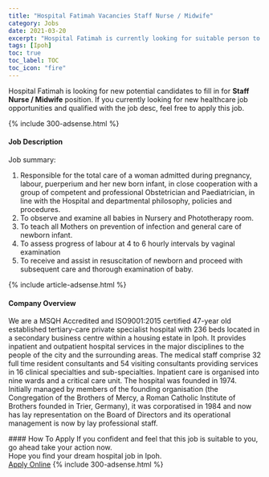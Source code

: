 ```yaml
---
title: "Hospital Fatimah Vacancies Staff Nurse / Midwife" 
category: Jobs 
date: 2021-03-20 
excerpt: "Hospital Fatimah is currently looking for suitable person to fill in the Staff Nurse / Midwife which positioned at Ipoh" 
tags: [Ipoh] 
toc: true 
toc_label: TOC 
toc_icon: "fire" 
--- 
```


<p>Hospital Fatimah is looking for new potential candidates to fill in for <b>Staff Nurse / Midwife</b> position. If you currently looking for new healthcare job opportunities and qualified with the job desc, feel free to apply this job.
</p>{% include 300-adsense.html %} 
<div><div><h4>Job Description</h4></div><div><div><span><div><p>Job summary:</p><ol><li>Responsible for the total care of a woman admitted during pregnancy, labour, puerperium and her new born infant, in close cooperation with a group of competent and professional Obstetrician and Paediatrician, in line with the Hospital and departmental philosophy, policies and procedures.</li><li>To observe and examine all babies in Nursery and Phototherapy room.</li><li>To teach all Mothers on prevention of infection and general care of newborn infant.</li><li>To assess progress of labour at 4 to 6 hourly intervals by vaginal examination</li><li>To receive and assist in resuscitation of newborn and proceed with subsequent care and thorough examination of baby.</li></ol></div></span></div></div></div> 
{% include article-adsense.html %} 
<div><div><h4>Company Overview</h4></div><div><div><span><div><p>We are a MSQH Accredited and ISO9001:2015 certified 47-year old established tertiary-care private specialist hospital with&#160;236 beds located in a secondary business centre within a housing estate in Ipoh. It provides inpatient and outpatient hospital services in the major disciplines to the people of the city and the surrounding areas. The medical staff comprise&#160;32 full time resident consultants and 54 visiting consultants providing services in 16 clinical specialties and sub-specialties. Inpatient care is organised into nine wards and a critical care unit. The hospital was founded in 1974. Initially managed by members of the founding organisation (the Congregation of the Brothers of Mercy, a Roman Catholic Institute of Brothers founded in Trier, Germany), it was corporatised in 1984 and now has lay representation on the Board of Directors and its operational management is now by lay professional staff.</p></div></span></div></div></div> 
#### How To Apply 
If you confident and feel that this job is suitable to you, go ahead take your action now. <br/> 
Hope you find your dream hospital job in Ipoh. <br/> 
<a href="https://www.jobstreet.com.my/en/job/staff-nurse-midwife-4510721?jobId=jobstreet-my-job-4510721" class="btn btn--warning" target="_blank" rel="nofollow noopenner">Apply Online</a> 
{% include 300-adsense.html %} 